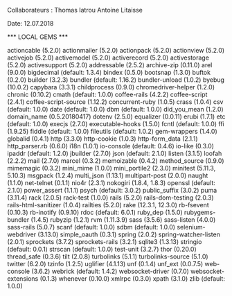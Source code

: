 Collaborateurs : 
Thomas Iatrou
Antoine Litaisse

Date:
12.07.2018


*** LOCAL GEMS ***

actioncable (5.2.0)
actionmailer (5.2.0)
actionpack (5.2.0)
actionview (5.2.0)
activejob (5.2.0)
activemodel (5.2.0)
activerecord (5.2.0)
activestorage (5.2.0)
activesupport (5.2.0)
addressable (2.5.2)
archive-zip (0.11.0)
arel (9.0.0)
bigdecimal (default: 1.3.4)
bindex (0.5.0)
bootsnap (1.3.0)
buftok (0.2.0)
builder (3.2.3)
bundler (default: 1.16.2)
bundler-unload (1.0.2)
byebug (10.0.2)
capybara (3.3.1)
childprocess (0.9.0)
chromedriver-helper (1.2.0)
chronic (0.10.2)
cmath (default: 1.0.0)
coffee-rails (4.2.2)
coffee-script (2.4.1)
coffee-script-source (1.12.2)
concurrent-ruby (1.0.5)
crass (1.0.4)
csv (default: 1.0.0)
date (default: 1.0.0)
dbm (default: 1.0.0)
did_you_mean (1.2.0)
domain_name (0.5.20180417)
dotenv (2.5.0)
equalizer (0.0.11)
erubi (1.7.1)
etc (default: 1.0.0)
execjs (2.7.0)
executable-hooks (1.5.0)
fcntl (default: 1.0.0)
ffi (1.9.25)
fiddle (default: 1.0.0)
fileutils (default: 1.0.2)
gem-wrappers (1.4.0)
globalid (0.4.1)
http (3.3.0)
http-cookie (1.0.3)
http-form_data (2.1.1)
http_parser.rb (0.6.0)
i18n (1.0.1)
io-console (default: 0.4.6)
io-like (0.3.0)
ipaddr (default: 1.2.0)
jbuilder (2.7.0)
json (default: 2.1.0)
listen (3.1.5)
loofah (2.2.2)
mail (2.7.0)
marcel (0.3.2)
memoizable (0.4.2)
method_source (0.9.0)
mimemagic (0.3.2)
mini_mime (1.0.0)
mini_portile2 (2.3.0)
minitest (5.11.3, 5.10.3)
msgpack (1.2.4)
multi_json (1.13.1)
multipart-post (2.0.0)
naught (1.1.0)
net-telnet (0.1.1)
nio4r (2.3.1)
nokogiri (1.8.4, 1.8.3)
openssl (default: 2.1.0)
power_assert (1.1.1)
psych (default: 3.0.2)
public_suffix (3.0.2)
puma (3.11.4)
rack (2.0.5)
rack-test (1.0.0)
rails (5.2.0)
rails-dom-testing (2.0.3)
rails-html-sanitizer (1.0.4)
railties (5.2.0)
rake (12.3.1, 12.3.0)
rb-fsevent (0.10.3)
rb-inotify (0.9.10)
rdoc (default: 6.0.1)
ruby_dep (1.5.0)
rubygems-bundler (1.4.5)
rubyzip (1.2.1)
rvm (1.11.3.9)
sass (3.5.6)
sass-listen (4.0.0)
sass-rails (5.0.7)
scanf (default: 1.0.0)
sdbm (default: 1.0.0)
selenium-webdriver (3.13.0)
simple_oauth (0.3.1)
spring (2.0.2)
spring-watcher-listen (2.0.1)
sprockets (3.7.2)
sprockets-rails (3.2.1)
sqlite3 (1.3.13)
stringio (default: 0.0.1)
strscan (default: 1.0.0)
test-unit (3.2.7)
thor (0.20.0)
thread_safe (0.3.6)
tilt (2.0.8)
turbolinks (5.1.1)
turbolinks-source (5.1.0)
twitter (6.2.0)
tzinfo (1.2.5)
uglifier (4.1.13)
unf (0.1.4)
unf_ext (0.0.7.5)
web-console (3.6.2)
webrick (default: 1.4.2)
websocket-driver (0.7.0)
websocket-extensions (0.1.3)
whenever (0.10.0)
xmlrpc (0.3.0)
xpath (3.1.0)
zlib (default: 1.0.0)
